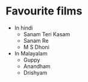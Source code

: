 # Favourite films
* In hindi
  * Sanam Teri Kasam
  * Sanam Re
  * M S Dhoni 
* In Malayalam
  * Guppy
  * Anandham
  * Drishyam
